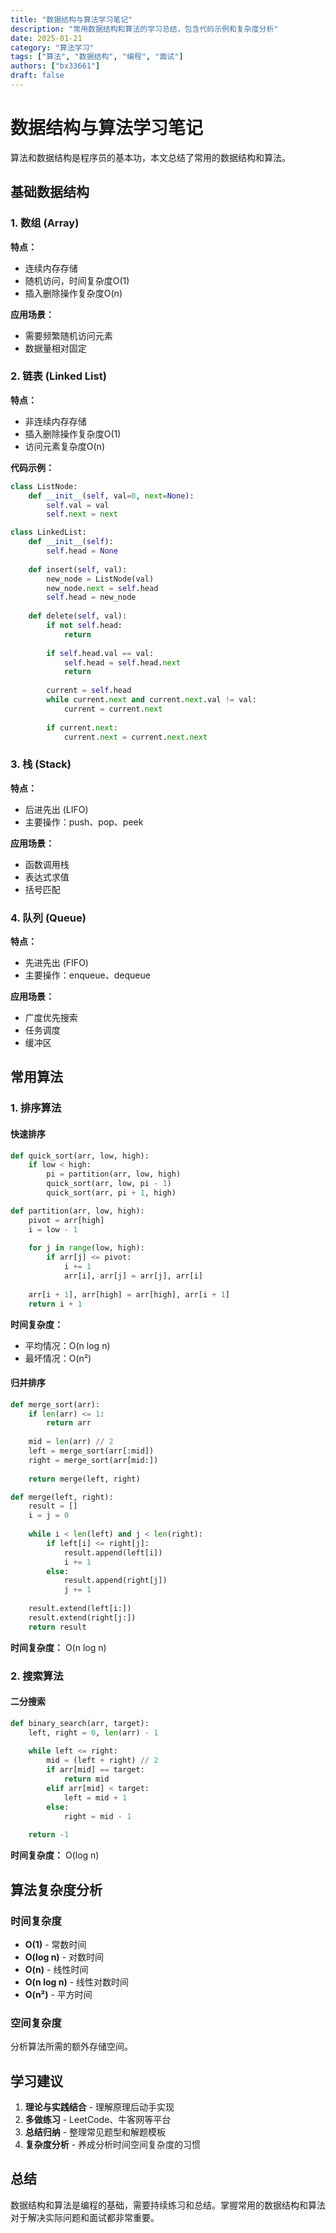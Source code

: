 ```yaml
---
title: "数据结构与算法学习笔记"
description: "常用数据结构和算法的学习总结，包含代码示例和复杂度分析"
date: 2025-01-21
category: "算法学习"
tags: ["算法", "数据结构", "编程", "面试"]
authors: ["bx33661"]
draft: false
---
```


# 数据结构与算法学习笔记

算法和数据结构是程序员的基本功，本文总结了常用的数据结构和算法。

## 基础数据结构

### 1. 数组 (Array)

**特点：**
- 连续内存存储
- 随机访问，时间复杂度O(1)
- 插入删除操作复杂度O(n)

**应用场景：**
- 需要频繁随机访问元素
- 数据量相对固定

### 2. 链表 (Linked List)

**特点：**
- 非连续内存存储
- 插入删除操作复杂度O(1)
- 访问元素复杂度O(n)

**代码示例：**
```python
class ListNode:
    def __init__(self, val=0, next=None):
        self.val = val
        self.next = next

class LinkedList:
    def __init__(self):
        self.head = None
    
    def insert(self, val):
        new_node = ListNode(val)
        new_node.next = self.head
        self.head = new_node
    
    def delete(self, val):
        if not self.head:
            return
        
        if self.head.val == val:
            self.head = self.head.next
            return
        
        current = self.head
        while current.next and current.next.val != val:
            current = current.next
        
        if current.next:
            current.next = current.next.next
```

### 3. 栈 (Stack)

**特点：**
- 后进先出 (LIFO)
- 主要操作：push、pop、peek

**应用场景：**
- 函数调用栈
- 表达式求值
- 括号匹配

### 4. 队列 (Queue)

**特点：**
- 先进先出 (FIFO)
- 主要操作：enqueue、dequeue

**应用场景：**
- 广度优先搜索
- 任务调度
- 缓冲区

## 常用算法

### 1. 排序算法

#### 快速排序
```python
def quick_sort(arr, low, high):
    if low < high:
        pi = partition(arr, low, high)
        quick_sort(arr, low, pi - 1)
        quick_sort(arr, pi + 1, high)

def partition(arr, low, high):
    pivot = arr[high]
    i = low - 1
    
    for j in range(low, high):
        if arr[j] <= pivot:
            i += 1
            arr[i], arr[j] = arr[j], arr[i]
    
    arr[i + 1], arr[high] = arr[high], arr[i + 1]
    return i + 1
```

**时间复杂度：**
- 平均情况：O(n log n)
- 最坏情况：O(n²)

#### 归并排序
```python
def merge_sort(arr):
    if len(arr) <= 1:
        return arr
    
    mid = len(arr) // 2
    left = merge_sort(arr[:mid])
    right = merge_sort(arr[mid:])
    
    return merge(left, right)

def merge(left, right):
    result = []
    i = j = 0
    
    while i < len(left) and j < len(right):
        if left[i] <= right[j]:
            result.append(left[i])
            i += 1
        else:
            result.append(right[j])
            j += 1
    
    result.extend(left[i:])
    result.extend(right[j:])
    return result
```

**时间复杂度：** O(n log n)

### 2. 搜索算法

#### 二分搜索
```python
def binary_search(arr, target):
    left, right = 0, len(arr) - 1
    
    while left <= right:
        mid = (left + right) // 2
        if arr[mid] == target:
            return mid
        elif arr[mid] < target:
            left = mid + 1
        else:
            right = mid - 1
    
    return -1
```

**时间复杂度：** O(log n)

## 算法复杂度分析

### 时间复杂度
- **O(1)** - 常数时间
- **O(log n)** - 对数时间
- **O(n)** - 线性时间
- **O(n log n)** - 线性对数时间
- **O(n²)** - 平方时间

### 空间复杂度
分析算法所需的额外存储空间。

## 学习建议

1. **理论与实践结合** - 理解原理后动手实现
2. **多做练习** - LeetCode、牛客网等平台
3. **总结归纳** - 整理常见题型和解题模板
4. **复杂度分析** - 养成分析时间空间复杂度的习惯

## 总结

数据结构和算法是编程的基础，需要持续练习和总结。掌握常用的数据结构和算法对于解决实际问题和面试都非常重要。